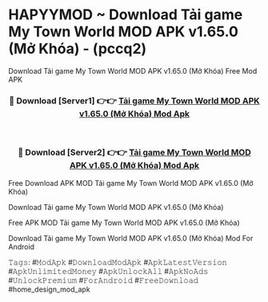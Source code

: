 # HAPYYMOD ~ Download Tải game My Town World MOD APK v1.65.0 (Mở Khóa) - (pccq2)
Download Tải game My Town World MOD APK v1.65.0 (Mở Khóa) Free Mod APK

<div align="center">
<h3>🔴 Download [Server1] 👉👉 <a href="https://apk-comot.site?title=Tải_game_My_Town_World_MOD_APK_v1.65.0_(Mở_Khóa)">Tải game My Town World MOD APK v1.65.0 (Mở Khóa) Mod Apk</a></h3><br>

<h3>🔴 Download [Server2] 👉👉 <a href="https://apk-comot.site?title=Tải_game_My_Town_World_MOD_APK_v1.65.0_(Mở_Khóa)">Tải game My Town World MOD APK v1.65.0 (Mở Khóa) Mod Apk</a></h3>
</div>


Free Download APK MOD Tải game My Town World MOD APK v1.65.0 (Mở Khóa)

Download Tải game My Town World MOD APK v1.65.0 (Mở Khóa) 

Free APK MOD Tải game My Town World MOD APK v1.65.0 (Mở Khóa) 

Download Tải game My Town World MOD APK v1.65.0 (Mở Khóa) Mod For Android

𝚃𝚊𝚐𝚜: #𝙼𝚘𝚍𝙰𝚙𝚔 #𝙳𝚘𝚠𝚗𝚕𝚘𝚊𝚍𝙼𝚘𝚍𝙰𝚙𝚔 #𝙰𝚙𝚔𝙻𝚊𝚝𝚎𝚜𝚝𝚅𝚎𝚛𝚜𝚒𝚘𝚗 #𝙰𝚙𝚔𝚄𝚗𝚕𝚒𝚖𝚒𝚝𝚎𝚍𝙼𝚘𝚗𝚎𝚢 #𝙰𝚙𝚔𝚄𝚗𝚕𝚘𝚌𝚔𝙰𝚕𝚕 #𝙰𝚙𝚔𝙽𝚘𝙰𝚍𝚜 #𝚄𝚗𝚕𝚘𝚌𝚔𝙿𝚛𝚎𝚖𝚒𝚞𝚖 #𝙵𝚘𝚛𝙰𝚗𝚍𝚛𝚘𝚒𝚍 #𝙵𝚛𝚎𝚎𝙳𝚘𝚠𝚗𝚕𝚘𝚊𝚍 #home_design_mod_apk